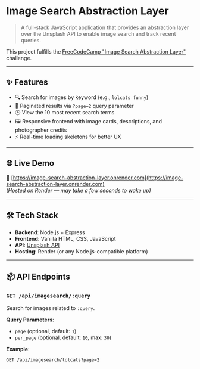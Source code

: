 # Image Search Abstraction Layer

> A full-stack JavaScript application that provides an abstraction layer over the Unsplash API to enable image search and track recent queries.

This project fulfills the [FreeCodeCamp "Image Search Abstraction Layer"](https://www.freecodecamp.org/learn/back-end-development-and-apis/back-end-development-and-apis-projects/image-search-abstraction-layer) challenge.

---

## ✨ Features

- 🔍 Search for images by keyword (e.g., `lolcats funny`)
- 📄 Paginated results via `?page=2` query parameter
- 🕒 View the 10 most recent search terms
- 🖼️ Responsive frontend with image cards, descriptions, and photographer credits
- ⚡ Real-time loading skeletons for better UX

---

## 🌐 Live Demo

🔗 [https://image-search-abstraction-layer.onrender.com](https://image-search-abstraction-layer.onrender.com)  
*(Hosted on Render — may take a few seconds to wake up)*

---

## 🛠️ Tech Stack

- **Backend**: Node.js + Express
- **Frontend**: Vanilla HTML, CSS, JavaScript
- **API**: [Unsplash API](https://unsplash.com/developers)
- **Hosting**: Render (or any Node.js-compatible platform)

---

## 📦 API Endpoints

### `GET /api/imagesearch/:query`
Search for images related to `:query`.

**Query Parameters**:
- `page` (optional, default: `1`)
- `per_page` (optional, default: `10`, max: `30`)

**Example**:
```http
GET /api/imagesearch/lolcats?page=2
